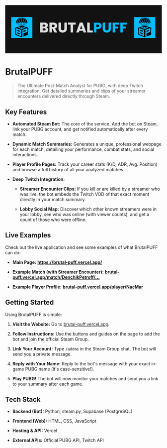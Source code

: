 <div align="center">
<img src="logo2.png" alt="BrutalPUFF Logo" width="800"/>
</div><div _ngcontent-ng-c3733799560="" class="immersive-editor-container"><div _ngcontent-ng-c3733799560="" class="immersive-editor markdown stronger mobile" id="extended-response-markdown-content"><div contenteditable="true" translate="no" class="ProseMirror"><h1>BrutalPUFF</h1><blockquote><p>The Ultimate Post-Match Analyst for PUBG, with deep Twitch integration. Get detailed summaries and clips of your streamer encounters delivered directly through Steam.</p></blockquote><h2> Key Features</h2><ul><li><p><strong>Automated Steam Bot:</strong> The core of the service. Add the bot on Steam, link your PUBG account, and get notified automatically after every match.</p></li><li><p><strong>Dynamic Match Summaries:</strong> Generates a unique, professional webpage for each match, detailing your performance, combat stats, and social interactions.</p></li><li><p><strong>Player Profile Pages:</strong> Track your career stats (K/D, ADR, Avg. Position) and browse a full history of all your analyzed matches.</p></li><li><p><strong>Deep Twitch Integration:</strong></p><ul><li><p><strong>Streamer Encounter Clips:</strong> If you kill or are killed by a streamer who was live, the bot embeds the Twitch VOD of that exact moment directly in your match summary.</p></li><li><p><strong>Lobby Social Map:</strong> Discover which other known streamers were in your lobby, see who was online (with viewer counts), and get a count of those who were offline.</p></li></ul></li></ul><h2> Live Examples</h2><p>Check out the live application and see some examples of what BrutalPUFF can do:</p><ul><li><p><strong>Main Page:</strong> <a href="https://brutal-puff.vercel.app/" title="null"><strong>https://brutal-puff.vercel.app/</strong></a></p></li><li><p><strong>Example Match (with Streamer Encounter):</strong> <a href="https://brutal-puff.vercel.app/match/DenchikPetroff/39bc99f7-1d93-4fa2-afec-5b620518e264" title="null"><strong>brutal-puff.vercel.app/match/DenchikPetroff/...</strong></a></p></li><li><p><strong>Example Player Profile:</strong> <a href="https://brutal-puff.vercel.app/player/NacMar" title="null"><strong>brutal-puff.vercel.app/player/NacMar</strong></a></p></li></ul><h2> Getting Started</h2><p>Using BrutalPUFF is simple:</p><ol><li><p><strong>Visit the Website:</strong> Go to <a href="https://brutal-puff.vercel.app/" title="null">brutal-puff.vercel.app</a>.</p></li><li><p><strong>Follow Instructions:</strong> Use the buttons and guides on the page to add the bot and join the official Steam Group.</p></li><li><p><strong>Link Your Account:</strong> Type <code>/addme</code> in the Steam Group chat. The bot will send you a private message.</p></li><li><p><strong>Reply with Your Name:</strong> Reply to the bot's message with your exact in-game PUBG name (it's case-sensitive!).</p></li><li><p><strong>Play PUBG!</strong> The bot will now monitor your matches and send you a link to your summary after each game.</p></li></ol><h2> Tech Stack</h2><ul><li><p><strong>Backend (Bot):</strong> Python, steam.py, Supabase (PostgreSQL)</p></li><li><p><strong>Frontend (Web):</strong> HTML, CSS, JavaScript</p></li><li><p><strong>Hosting &amp; API:</strong> Vercel</p></li><li><p><strong>External APIs:</strong> Official PUBG API, Twitch API</p></li></ul></div></div><!----></div>
